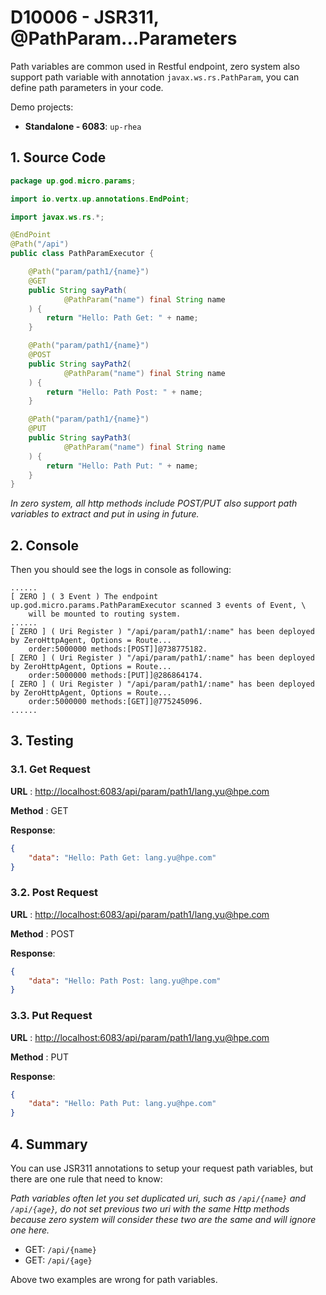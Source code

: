 # D10006 - JSR311, @PathParam...Parameters

Path variables are common used in Restful endpoint, zero system also support path variable with annotation `javax.ws.rs.PathParam`, you can define path parameters in your code.

Demo projects:

* **Standalone - 6083**: `up-rhea`

## 1. Source Code

```java
package up.god.micro.params;

import io.vertx.up.annotations.EndPoint;

import javax.ws.rs.*;

@EndPoint
@Path("/api")
public class PathParamExecutor {

    @Path("param/path1/{name}")
    @GET
    public String sayPath(
            @PathParam("name") final String name
    ) {
        return "Hello: Path Get: " + name;
    }

    @Path("param/path1/{name}")
    @POST
    public String sayPath2(
            @PathParam("name") final String name
    ) {
        return "Hello: Path Post: " + name;
    }

    @Path("param/path1/{name}")
    @PUT
    public String sayPath3(
            @PathParam("name") final String name
    ) {
        return "Hello: Path Put: " + name;
    }
}
```

_In zero system, all http methods include POST/PUT also support path variables to extract and put in using in future._

## 2. Console

Then you should see the logs in console as following:

```shell
......
[ ZERO ] ( 3 Event ) The endpoint up.god.micro.params.PathParamExecutor scanned 3 events of Event, \
    will be mounted to routing system.
......
[ ZERO ] ( Uri Register ) "/api/param/path1/:name" has been deployed by ZeroHttpAgent, Options = Route...
    order:5000000 methods:[POST]]@738775182.
[ ZERO ] ( Uri Register ) "/api/param/path1/:name" has been deployed by ZeroHttpAgent, Options = Route...
    order:5000000 methods:[PUT]]@286864174.
[ ZERO ] ( Uri Register ) "/api/param/path1/:name" has been deployed by ZeroHttpAgent, Options = Route...
    order:5000000 methods:[GET]]@775245096.
......
```

## 3. Testing

### 3.1. Get Request

**URL** : [http://localhost:6083/api/param/path1/lang.yu@hpe.com](http://localhost:6083/api/param/path1/lang.yu@hpe.com)

**Method** : GET

**Response**:

```json
{
    "data": "Hello: Path Get: lang.yu@hpe.com"
}
```

### 3.2. Post Request

**URL** : [http://localhost:6083/api/param/path1/lang.yu@hpe.com](http://localhost:6083/api/param/path1/lang.yu@hpe.com)

**Method** : POST

**Response**:

```json
{
    "data": "Hello: Path Post: lang.yu@hpe.com"
}
```

### 3.3. Put Request

**URL** : [http://localhost:6083/api/param/path1/lang.yu@hpe.com](http://localhost:6083/api/param/path1/lang.yu@hpe.com)

**Method** : PUT

**Response**:

```json
{
    "data": "Hello: Path Put: lang.yu@hpe.com"
}
```

## 4. Summary

You can use JSR311 annotations to setup your request path variables, but there are one rule that need to know:

_Path variables often let you set duplicated uri, such as _`/api/{name}`_ and _`/api/{age}`_, do not set previous two uri with the same Http methods because zero system will consider these two are the same and will ignore one here._

* GET: `/api/{name}`
* GET: `/api/{age}`

Above two examples are wrong for path variables.

